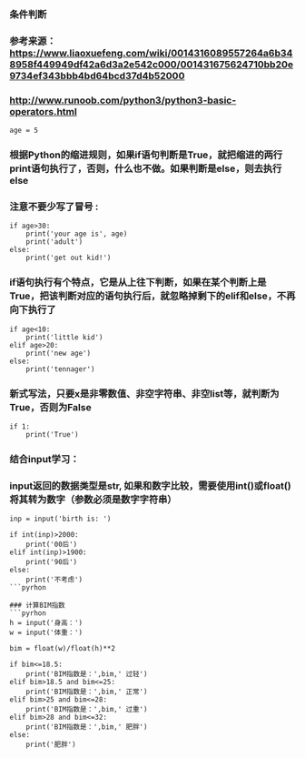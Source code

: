### 条件判断	
### 参考来源：https://www.liaoxuefeng.com/wiki/0014316089557264a6b348958f449949df42a6d3a2e542c000/001431675624710bb20e9734ef343bbb4bd64bcd37d4b52000
### http://www.runoob.com/python3/python3-basic-operators.html
`age = 5`

###	根据Python的缩进规则，如果if语句判断是True，就把缩进的两行print语句执行了，否则，什么也不做。如果判断是else，则去执行else
###	注意不要少写了冒号 :
```pyrhon
if age>30:
	print('your age is', age)
	print('adult')
else:
	print('get out kid!')
```


### if语句执行有个特点，它是从上往下判断，如果在某个判断上是True，把该判断对应的语句执行后，就忽略掉剩下的elif和else，不再向下执行了
```pyrhon
if age<10:
	print('little kid')
elif age>20:
	print('new age')
else:
	print('tennager')
```

### 新式写法，只要x是非零数值、非空字符串、非空list等，就判断为True，否则为False
```pyrhon
if 1:
	print('True')
```


### 结合input学习：
### input返回的数据类型是str, 如果和数字比较，需要使用int()或float()将其转为数字（参数必须是数字字符串）
```pyrhon
inp = input('birth is: ')

if int(inp)>2000:
	print('00后')
elif int(inp)>1900:
	print('90后')
else:
	print('不考虑')
```pyrhon

### 计算BIM指数
```pyrhon
h = input('身高：')
w = input('体重：')

bim = float(w)/float(h)**2

if bim<=18.5:
	print('BIM指数是：',bim,' 过轻')
elif bim>18.5 and bim<=25:
	print('BIM指数是：',bim,' 正常')
elif bim>25 and bim<=28:
	print('BIM指数是：',bim,' 过重')
elif bim>28 and bim<=32:
	print('BIM指数是：',bim,' 肥胖')
else:
	print('肥胖')
```